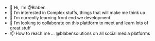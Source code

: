 - 👋 Hi, I’m @Blaben
- 👀 I’m interested in Complex stuffs, things that will make me think up
- 🌱 I’m currently learning front end we development
- 💞️ I’m looking to collaborate on this plattform to meet and learn lots of great stuff
- 📫 How to reach me ... @blabensolutions on all social media platforms

<!---
Blaben/Blaben is a ✨ special ✨ repository because its `README.md` (this file) appears on your GitHub profile.
You can click the Preview link to take a look at your changes.
--->
